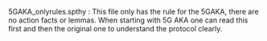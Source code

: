 5GAKA_onlyrules.spthy  : This file only has the rule for the 5GAKA, there are no action facts or lemmas. When starting with 5G AKA one can read this first and then the original one 
                          to understand the protocol clearly.
